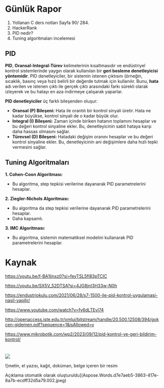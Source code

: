 ﻿# **Günlük Rapor**

1) Yollanan C ders notları Sayfa 90/ 284.
1) HackerRank
1) PID nedir?
1) Tuning algoritmaları incelemesi
##
##
## PID
**PID**, **Oransal-Integral-Türev** kelimelerinin kısaltmasıdır ve endüstriyel kontrol sistemlerinde yaygın olarak kullanılan bir **geri besleme denetleyicisi yöntemidir**. PID denetleyiciler, bir sistemin istenen çıktısını (örneğin, sıcaklık, basınç veya hızı) belirli bir değerde tutmak için kullanılır. Bunu, **hata** adı verilen ve istenen çıktı ile gerçek çıktı arasındaki farkı sürekli olarak izleyerek ve bu hatayı en aza indirmeye çalışarak yaparlar.

**PID denetleyiciler** üç farklı bileşenden oluşur:

- **Oransal (P) Bileşeni:** Hata ile orantılı bir kontrol sinyali üretir. Hata ne kadar büyükse, kontrol sinyali de o kadar büyük olur.
- **Integral (I) Bileşeni:** Zaman içinde biriken hatanın toplamını hesaplar ve bu değeri kontrol sinyaline ekler. Bu, denetleyicinin sabit hataya karşı daha hassas olmasını sağlar.
- **Türevsel (D) Bileşeni:** Hatadaki değişim oranını hesaplar ve bu değeri kontrol sinyaline ekler. Bu, denetleyicinin ani değişimlere daha hızlı tepki vermesini sağlar.

## Tuning Algoritmaları 

**1. Cohen-Coon Algoritması:**

- Bu algoritma, step tepkisi verilerine dayanarak PID parametrelerini hesaplar.

**2. Ziegler-Nichols Algoritması:**

- Bu algoritma da step tepkisi verilerine dayanarak PID parametrelerini hesaplar.
- Daha kapsamlı.

**3. IMC Algoritması:**

- Bu algoritma, sistemin matematiksel modelini kullanarak PID parametrelerini hesaplar.

# **Kaynak**

<https://youtu.be/f-BA1Ijnxz0?si=feyTSL5fl83pTCIC>

<https://youtu.be/SX5V_52DTSA?si=4JG8jnI3H33w-N0h>

<https://endustriokulu.com/2021/06/28/s7-1500-ile-pid-kontrol-uygulamasi-nasil-yapilir/>

<https://www.youtube.com/watch?v=fv6dLTEvl74>

<http://openaccess.iste.edu.tr/xmlui/bitstream/handle/20.500.12508/394/gokcen-gidemen.pdf?sequence=1&isAllowed=y>

<https://www.mikrobotik.com/wp2/2023/09/12/pid-kontrol-ve-geri-bildirim-kontrol/>



#

![](Aspose.Words.d7e7aeb5-3863-417e-8a7b-ecdff32d5a79.001.jpeg)

![metin, el yazısı, kağıt, doküman, belge içeren bir resim

Açıklama otomatik olarak oluşturuldu](Aspose.Words.d7e7aeb5-3863-417e-8a7b-ecdff32d5a79.002.jpeg)

